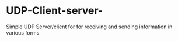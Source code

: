 # UDP-Client-server-
Simple UDP Server/client for for receiving and sending information in various forms
